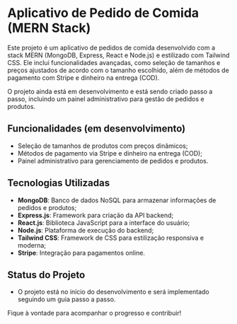 # Aplicativo de Pedido de Comida (MERN Stack)

Este projeto é um aplicativo de pedidos de comida desenvolvido com a stack MERN (MongoDB, Express, React e Node.js) e estilizado com Tailwind CSS. Ele inclui funcionalidades avançadas, como seleção de tamanhos e preços ajustados de acordo com o tamanho escolhido, além de métodos de pagamento com Stripe e dinheiro na entrega (COD).

O projeto ainda está em desenvolvimento e está sendo criado passo a passo, incluindo um painel administrativo para gestão de pedidos e produtos.

## Funcionalidades (em desenvolvimento)
- Seleção de tamanhos de produtos com preços dinâmicos;
- Métodos de pagamento via Stripe e dinheiro na entrega (COD);
- Painel administrativo para gerenciamento de pedidos e produtos.

## Tecnologias Utilizadas
- **MongoDB**: Banco de dados NoSQL para armazenar informações de pedidos e produtos;
- **Express.js**: Framework para criação da API backend;
- **React.js**: Biblioteca JavaScript para a interface do usuário;
- **Node.js**: Plataforma de execução do backend;
- **Tailwind CSS**: Framework de CSS para estilização responsiva e moderna;
- **Stripe**: Integração para pagamentos online.

## Status do Projeto
- O projeto está no início do desenvolvimento e será implementado seguindo um guia passo a passo.

Fique à vontade para acompanhar o progresso e contribuir!
